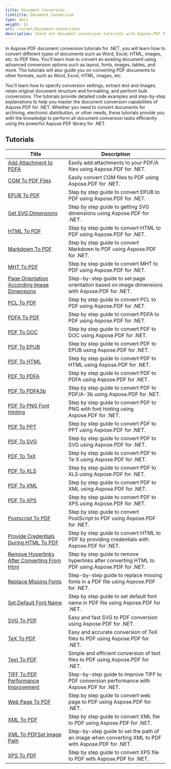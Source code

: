 ```yaml
---
title: Document Conversion
linktitle: Document Conversion
type: docs
weight: 11
url: /ru/net/document-conversion/
description: Check out document conversion tutorials with Aspose.PDF for .NET. Easily convert files to different formats.
---
```

In Aspose.PDF document conversion tutorials for .NET, you will learn how to convert different types of documents such as Word, Excel, HTML, images, etc. to PDF files. You'll learn how to convert an existing document using advanced conversion options such as layout, fonts, images, tables, and more. The tutorials will also guide you on converting PDF documents to other formats, such as Word, Excel, HTML, images, etc. 

You'll learn how to specify conversion settings, extract text and images, retain original document structure and formatting, and perform bulk conversions. The tutorials provide detailed code examples and step-by-step explanations to help you master the document conversion capabilities of Aspose.PDF for .NET. Whether you need to convert documents for archiving, electronic distribution, or other needs, these tutorials provide you with the knowledge to perform all document conversion tasks efficiently using the powerful Aspose.PDF library for .NET.

## Tutorials
| Title | Description |
| --- | --- | 
| [Add Attachment to PDFA](./add-attachment-to-pdfa/) | Easily add attachments to your PDF/A files using Aspose.PDF for .NET. |  
| [CGM To PDF Files](./cgm-to-pdf/) | Easily convert CGM files to PDF using Aspose.PDF for .NET. |  
| [EPUB To PDF](./epub-to-pdf/) | Step by step guide to convert EPUB to PDF using Aspose.PDF for .NET. |  
| [Get SVG Dimensions](./get-svg-dimensions/) | Step by step guide to getting SVG dimensions using Aspose.PDF for .NET. |  
| [HTML To PDF](./html-to-pdf/) | Step by step guide to convert HTML to PDF using Aspose.PDF for .NET. |  
| [Markdown To PDF](./markdown-to-pdf/) | Step by step guide to convert Markdown to PDF using Aspose.PDF for .NET. |  
| [MHT To PDF](./mht-to-pdf/) | Step by step guide to convert MHT to PDF using Aspose.PDF for .NET. |  
| [Page Orientation According Image Dimensions](./page-orientation-according-image-dimensions/) | Step-by-step guide to set page orientation based on image dimensions with Aspose.PDF for .NET. |  
| [PCL To PDF](./pcl-to-pdf/) | Step by step guide to convert PCL to PDF using Aspose.PDF for .NET. |  
| [PDFA To PDF](./pdfa-to-pdf/) | Step by step guide to convert PDFA to PDF using Aspose.PDF for .NET. |  
| [PDF To DOC](./pdf-to-doc/) | Step by step guide to convert PDF to DOC using Aspose.PDF for .NET.  |  
| [PDF To EPUB](./pdf-to-epub/) | Step by step guide to convert PDF to EPUB using Aspose.PDF for .NET. |  
| [PDF To HTML](./pdf-to-html/) | Step by step guide to convert PDF to HTML using Aspose.PDF for .NET. |  
| [PDF To PDFA](./pdf-to-pdfa/) | Step by step guide to convert PDF to PDFA using Aspose.PDF for .NET. |  
| [PDF To PDFA3b](./pdf-to-pdfa3b/) | Step by step guide to convert PDF to PDF/A-3b using Aspose.PDF for .NET. |  
| [PDF To PNG Font Hinting](./pdf-to-png-font-hinting/) | Step by step guide to convert PDF to PNG with font hinting using Aspose.PDF for .NET. |  
| [PDF To PPT](./pdf-to-ppt/) | Step by step guide to convert PDF to PPT using Aspose.PDF for .NET. |  
| [PDF To SVG](./pdf-to-svg/) | Step by step guide to convert PDF to SVG using Aspose.PDF for .NET. |  
| [PDF To TeX](./pdf-to-tex/) | Step by step guide to convert PDF to Te X using Aspose.PDF for .NET. |  
| [PDF To XLS](./pdf-to-xls/) | Step by step guide to convert PDF to XLS using Aspose.PDF for .NET. |  
| [PDF To XML](./pdf-to-xml/) | Step by step guide to convert PDF to XML using Aspose.PDF for .NET. |  
| [PDF To XPS](./pdf-to-xps/) | Step by step guide to convert PDF to XPS using Aspose.PDF for .NET. |  
| [Postscript To PDF](./postscript-to-pdf/) | Step by step guide to convert PostScript to PDF using Aspose.PDF for .NET. |  
| [Provide Credentials During HTML To PDF](./provide-credentials-during-html-to-pdf/) | Step by step guide to convert HTML to PDF by providing credentials with Aspose.PDF for .NET. |  
| [Remove Hyperlinks After Converting From Html](./remove-hyperlinks-after-converting-from-html/) | Step by step guide to remove hyperlinks after converting HTML to PDF using Aspose.PDF for .NET. |  
| [Replace Missing Fonts](./replace-missing-fonts/) | Step-by-step guide to replace missing fonts in a PDF file using Aspose.PDF for .NET. |  
| [Set Default Font Name](./set-default-font-name/) | Step by step guide to set default font name in PDF file using Aspose.PDF for .NET. |  
| [SVG To PDF](./svg-to-pdf/) | Easy and fast SVG to PDF conversion using Aspose.PDF for .NET. |  
| [TeX To PDF](./tex-to-pdf/) | Easy and accurate conversion of TeX files to PDF using Aspose.PDF for .NET. |  
| [Text To PDF](./text-to-pdf/) | Simple and efficient conversion of text files to PDF using Aspose.PDF for .NET. |  
| [TIFF To PDF Performance Improvement](./tiff-to-pdf-performance-improvement/) | Step-by-step guide to improve TIFF to PDF conversion performance with Aspose.PDF for .NET. |  
| [Web Page To PDF](./web-page-to-pdf/) | Step by step guide to convert web page to PDF using Aspose.PDF for .NET. |  
| [XML To PDF](./xml-to-pdf/) | Step by step guide to convert XML file to PDF using Aspose.PDF for .NET. |  
| [XML To PDFSet Image Path](./xml-to-pdfset-image-path/) | Step-by-step guide to set the path of an image when converting XML to PDF with Aspose.PDF for .NET. |  
| [XPS To PDF](./xps-to-pdf/) | Step by step guide to convert XPS file to PDF with Aspose.PDF for .NET. |  